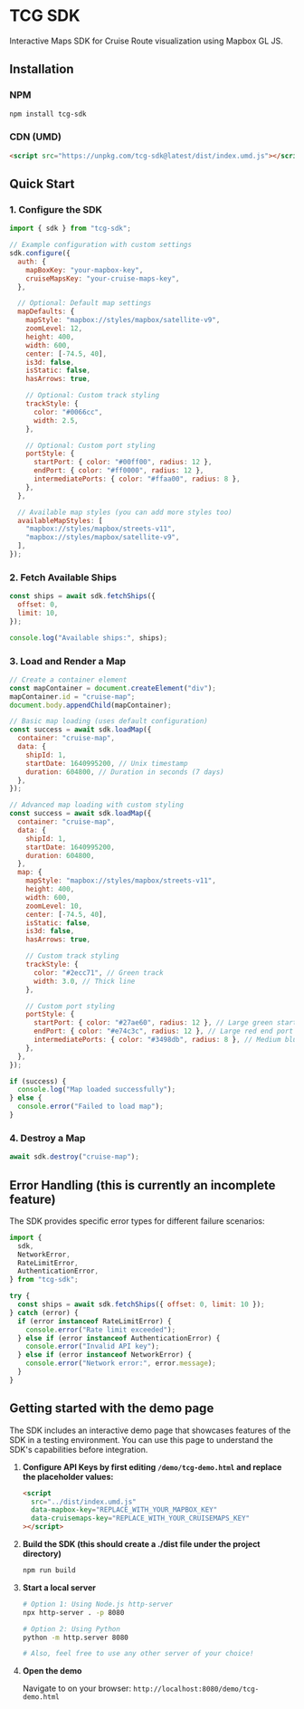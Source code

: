 # TCG SDK

Interactive Maps SDK for Cruise Route visualization using Mapbox GL JS.

## Installation

### NPM

```bash
npm install tcg-sdk
```

### CDN (UMD)

```html
<script src="https://unpkg.com/tcg-sdk@latest/dist/index.umd.js"></script>
```

## Quick Start

### 1. Configure the SDK

```javascript
import { sdk } from "tcg-sdk";

// Example configuration with custom settings
sdk.configure({
  auth: {
    mapBoxKey: "your-mapbox-key",
    cruiseMapsKey: "your-cruise-maps-key",
  },

  // Optional: Default map settings
  mapDefaults: {
    mapStyle: "mapbox://styles/mapbox/satellite-v9",
    zoomLevel: 12,
    height: 400,
    width: 600,
    center: [-74.5, 40],
    is3d: false,
    isStatic: false,
    hasArrows: true,

    // Optional: Custom track styling
    trackStyle: {
      color: "#0066cc",
      width: 2.5,
    },

    // Optional: Custom port styling
    portStyle: {
      startPort: { color: "#00ff00", radius: 12 },
      endPort: { color: "#ff0000", radius: 12 },
      intermediatePorts: { color: "#ffaa00", radius: 8 },
    },
  },

  // Available map styles (you can add more styles too)
  availableMapStyles: [
    "mapbox://styles/mapbox/streets-v11",
    "mapbox://styles/mapbox/satellite-v9",
  ],
});
```

### 2. Fetch Available Ships

```javascript
const ships = await sdk.fetchShips({
  offset: 0,
  limit: 10,
});

console.log("Available ships:", ships);
```

### 3. Load and Render a Map

```javascript
// Create a container element
const mapContainer = document.createElement("div");
mapContainer.id = "cruise-map";
document.body.appendChild(mapContainer);

// Basic map loading (uses default configuration)
const success = await sdk.loadMap({
  container: "cruise-map",
  data: {
    shipId: 1,
    startDate: 1640995200, // Unix timestamp
    duration: 604800, // Duration in seconds (7 days)
  },
});

// Advanced map loading with custom styling
const success = await sdk.loadMap({
  container: "cruise-map",
  data: {
    shipId: 1,
    startDate: 1640995200,
    duration: 604800,
  },
  map: {
    mapStyle: "mapbox://styles/mapbox/streets-v11",
    height: 400,
    width: 600,
    zoomLevel: 10,
    center: [-74.5, 40],
    isStatic: false,
    is3d: false,
    hasArrows: true,

    // Custom track styling
    trackStyle: {
      color: "#2ecc71", // Green track
      width: 3.0, // Thick line
    },

    // Custom port styling
    portStyle: {
      startPort: { color: "#27ae60", radius: 12 }, // Large green start port
      endPort: { color: "#e74c3c", radius: 12 }, // Large red end port
      intermediatePorts: { color: "#3498db", radius: 8 }, // Medium blue intermediate ports
    },
  },
});

if (success) {
  console.log("Map loaded successfully");
} else {
  console.error("Failed to load map");
}
```

### 4. Destroy a Map

```javascript
await sdk.destroy("cruise-map");
```

## Error Handling (this is currently an incomplete feature)

The SDK provides specific error types for different failure scenarios:

```javascript
import {
  sdk,
  NetworkError,
  RateLimitError,
  AuthenticationError,
} from "tcg-sdk";

try {
  const ships = await sdk.fetchShips({ offset: 0, limit: 10 });
} catch (error) {
  if (error instanceof RateLimitError) {
    console.error("Rate limit exceeded");
  } else if (error instanceof AuthenticationError) {
    console.error("Invalid API key");
  } else if (error instanceof NetworkError) {
    console.error("Network error:", error.message);
  }
}
```

## Getting started with the demo page

The SDK includes an interactive demo page that showcases features of the SDK in a testing environment. You can use this page to understand the SDK's capabilities before integration.

1. **Configure API Keys by first editing `/demo/tcg-demo.html` and replace the placeholder values:**

   ```html
   <script
     src="../dist/index.umd.js"
     data-mapbox-key="REPLACE_WITH_YOUR_MAPBOX_KEY"
     data-cruisemaps-key="REPLACE_WITH_YOUR_CRUISEMAPS_KEY"
   ></script>
   ```

2. **Build the SDK (this should create a ./dist file under the project directory)**

   ```bash
   npm run build
   ```

3. **Start a local server**

   ```bash
   # Option 1: Using Node.js http-server
   npx http-server . -p 8080

   # Option 2: Using Python
   python -m http.server 8080

   # Also, feel free to use any other server of your choice!
   ```

4. **Open the demo**

   Navigate to on your browser: `http://localhost:8080/demo/tcg-demo.html`

